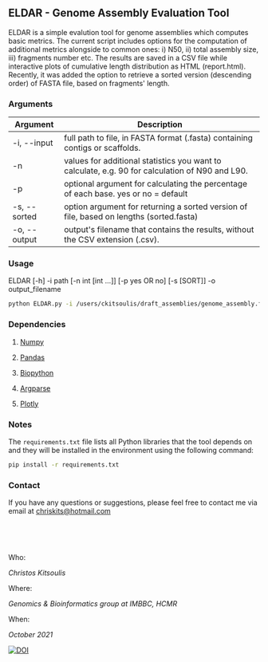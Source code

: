 ## ELDAR - Genome Assembly Evaluation Tool

ELDAR is a simple evalution tool for genome assemblies which computes basic metrics. The current script includes options for the computation of additional metrics alongside to common ones: i) N50, ii) total assembly size, iii) fragments number etc. The results are saved in a CSV file while interactive plots of cumulative length distribution as HTML (report.html). Recently, it was added the option to retrieve a sorted version (descending order) of FASTA file, based on fragments' length.


### Arguments

| Argument | Description |
| --- | --- |
| -i, --input | full path to file, in FASTA format (.fasta) containing contigs or scaffolds. |
| -n | values for additional statistics you want to calculate, e.g. 90 for calculation of N90 and L90. |
| -p | optional argument for calculating the percentage of each base. yes or no = default |
| -s, --sorted | option argument for returning a sorted version of file, based on lengths (sorted.fasta) |
| -o, --output | output's filename that contains the results, without the CSV extension (.csv). |


### Usage

ELDAR [-h] -i path [-n int [int ...]] [-p yes OR no] [-s [SORT]] -o output_filename

```bash
python ELDAR.py -i /users/ckitsoulis/draft_assemblies/genome_assembly.fasta -n 85 90 95 -s -p yes -o results
```

### Dependencies 

1. [Numpy](https://numpy.org)

2. [Pandas](https://pandas.pydata.org/)

3. [Biopython](https://biopython.org/)

4. [Argparse](https://pypi.org/project/argparse/) 

5. [Plotly](https://plotly.com/) 

### Notes

The `requirements.txt` file lists all Python libraries that the tool depends on and they will be installed in the environment using the following command:

```bash
pip install -r requirements.txt
```

### Contact

If you have any questions or suggestions, please feel free to contact me via email at chriskits@hotmail.com

&nbsp;

&nbsp;



Who:

*Christos Kitsoulis*

Where:

*Genomics & Bioinformatics group at IMBBC, HCMR*

When:

*October 2021*

[![DOI](https://zenodo.org/badge/421520006.svg)](https://zenodo.org/badge/latestdoi/421520006)
